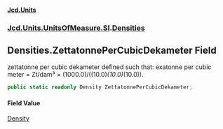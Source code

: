 #### [Jcd.Units](index.md 'index')
### [Jcd.Units.UnitsOfMeasure.SI](Jcd.Units.UnitsOfMeasure.SI.md 'Jcd.Units.UnitsOfMeasure.SI').[Densities](Densities.md 'Jcd.Units.UnitsOfMeasure.SI.Densities')

## Densities.ZettatonnePerCubicDekameter Field

zettatonne per cubic dekameter defined such that: exatonne per cubic meter = Zt/dam³ ×
(1000.0)/((10.0)*(10.0)*(10.0)).

```csharp
public static readonly Density ZettatonnePerCubicDekameter;
```

#### Field Value
[Density](Density.md 'Jcd.Units.UnitTypes.Density')